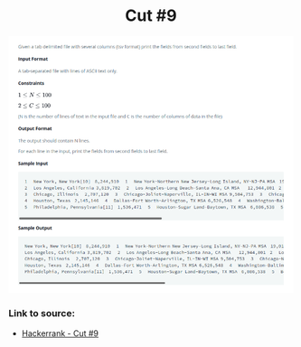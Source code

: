 <h1 align="center">Cut #9</h1>

![alt text](https://github.com/matthew01lokiet/Github-repos-images/blob/main/Other/Bash/cut_%239.png)

### Link to source: 
- <a href="https://www.hackerrank.com/challenges/text-processing-cut-9/problem">Hackerrank - Cut #9</a>

